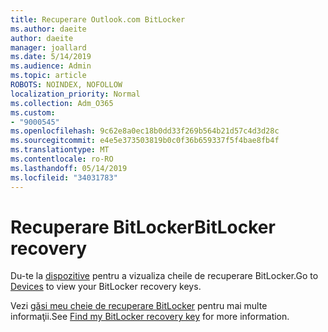 ```yaml
---
title: Recuperare Outlook.com BitLocker
ms.author: daeite
author: daeite
manager: joallard
ms.date: 5/14/2019
ms.audience: Admin
ms.topic: article
ROBOTS: NOINDEX, NOFOLLOW
localization_priority: Normal
ms.collection: Adm_O365
ms.custom:
- "9000545"
ms.openlocfilehash: 9c62e8a0ec18b0dd33f269b564b21d57c4d3d28c
ms.sourcegitcommit: e4e5e373503819b0c0f36b659337f5f4bae8fb4f
ms.translationtype: MT
ms.contentlocale: ro-RO
ms.lasthandoff: 05/14/2019
ms.locfileid: "34031783"
---
```

# <a name="bitlocker-recovery"></a><span data-ttu-id="6c09f-102">Recuperare BitLocker</span><span class="sxs-lookup"><span data-stu-id="6c09f-102">BitLocker recovery</span></span>

<span data-ttu-id="6c09f-103">Du-te la [dispozitive](https://account.microsoft.com/devices/recoverykey) pentru a vizualiza cheile de recuperare BitLocker.</span><span class="sxs-lookup"><span data-stu-id="6c09f-103">Go to [Devices](https://account.microsoft.com/devices/recoverykey) to view your BitLocker recovery keys.</span></span>

<span data-ttu-id="6c09f-104">Vezi [găsi meu cheie de recuperare BitLocker](https://support.microsoft.com/help/4026181) pentru mai multe informaţii.</span><span class="sxs-lookup"><span data-stu-id="6c09f-104">See [Find my BitLocker recovery key](https://support.microsoft.com/help/4026181) for more information.</span></span>